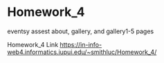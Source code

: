 # Homework_4
 eventsy assest about, gallery, and gallery1-5 pages

Homework_4 Link https://in-info-web4.informatics.iupui.edu/~smithluc/Homework_4/
